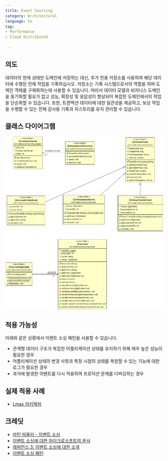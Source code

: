 ```yaml
---
title: Event Sourcing
category: Architectural
language: ko
tag:
- Performance
- Cloud distributed

---
```


## 의도

데이터의 현재 상태만 도메인에 저장하는 대신, 추가 전용 저장소를 사용하여 해당 데이터에 수행된 전체 작업을 기록하십시오. 저장소는 기록 시스템으로서의 역할을 하며 도메인 객체를 구체화하는데 사용할 수 있습니다. 따라서 데이터 모델과 비지니스 도메인을 동기화할 필요가 없고 성능, 확장성 및 응답성이 향상되어 복잡한 도메인에서의 작업을 단순화할 수 있습니다.
또한, 트랜잭션 데이터에 대한 일관성을 제공하고, 보상 작업을 수행할 수 있는 전체 감사용 기록과 히스토리를 유지 관리할 수 있습니다.

## 클래스 다이어그램

![alt text](./etc/event-sourcing.png "Event Sourcing")

## 적용 가능성
아래와 같은 상황에서 이벤트 소싱 패턴을 사용할 수 있습니다.

* 관계형 데이터 구조가 복잡한 어플리케이션 상태를 유지하기 위해 매우 높은 성능이 필요한 경우
* 어플리케이션 상태의 변경 사항과 특정 시점의 상태를 복원할 수 있는 기능에 대한 로그가 필요한 경우
* 과거에 발생한 이벤트를 다시 적용하여 프로덕션 문제를 디버깅하는 경우

## 실제 적용 사례

* [Lmax 아키텍처](https://martinfowler.com/articles/lmax.html)

## 크레딧

* [마틴 파울러 - 이벤트 소싱](https://martinfowler.com/eaaDev/EventSourcing.html)
* [이벤트 소싱에 대한 마이크로소프트의 문서](https://docs.microsoft.com/en-us/azure/architecture/patterns/event-sourcing)
* [레퍼런스 3: 이벤트 소싱에 대한 소개](https://msdn.microsoft.com/en-us/library/jj591559.aspx)
* [이벤트 소싱 패턴](https://docs.microsoft.com/en-us/azure/architecture/patterns/event-sourcing)
